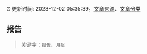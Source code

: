 :alarm_clock: 更新时间: 2023-12-02 05:35:39。[文章来源](/README.md)、[文章分类](/TAGS.md)

## 报告


> 关键字：`报告`、`月报`



